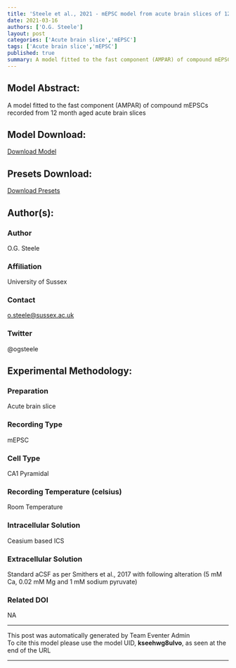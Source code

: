 ```yaml
---
title: 'Steele et al., 2021 - mEPSC model from acute brain slices of 12m aged mice'
date: 2021-03-16
authors: ['O.G. Steele']
layout: post
categories: ['Acute brain slice','mEPSC']
tags: ['Acute brain slice','mEPSC']
published: true
summary: A model fitted to the fast component (AMPAR) of compound mEPSCs recorded from 12 month aged acute brain slices
---
```

## Model Abstract:
A model fitted to the fast component (AMPAR) of compound mEPSCs recorded from 12 month aged acute brain slices
## Model Download:
[Download Model](
https://drive.google.com/open?id=1UHJVvoNlW8xGhuyjsL0O7IUwKA1A_Oed
)
## Presets Download:
[Download Presets](
https://drive.google.com/open?id=1beCNQM5FVC_8woEz0I5NZKLck7p1qFwy
)
## Author(s):
### Author
O.G. Steele
### Affiliation
University of Sussex
### Contact
o.steele@sussex.ac.uk
### Twitter
@ogsteele
## Experimental Methodology:
### Preparation
Acute brain slice
### Recording Type
mEPSC
### Cell Type
CA1 Pyramidal
### Recording Temperature (celsius)
Room Temperature
### Intracellular Solution
Ceasium based ICS
### Extracellular Solution
Standard aCSF as per Smithers et al., 2017 with following alteration (5 mM Ca, 0.02 mM Mg and 1 mM sodium pyruvate)
### Related DOI
NA
***
This post was automatically generated by
Team Eventer Admin  
To cite this model please use the model UID, **kseehwg8ulvo**, as seen at the end of the URL
***
